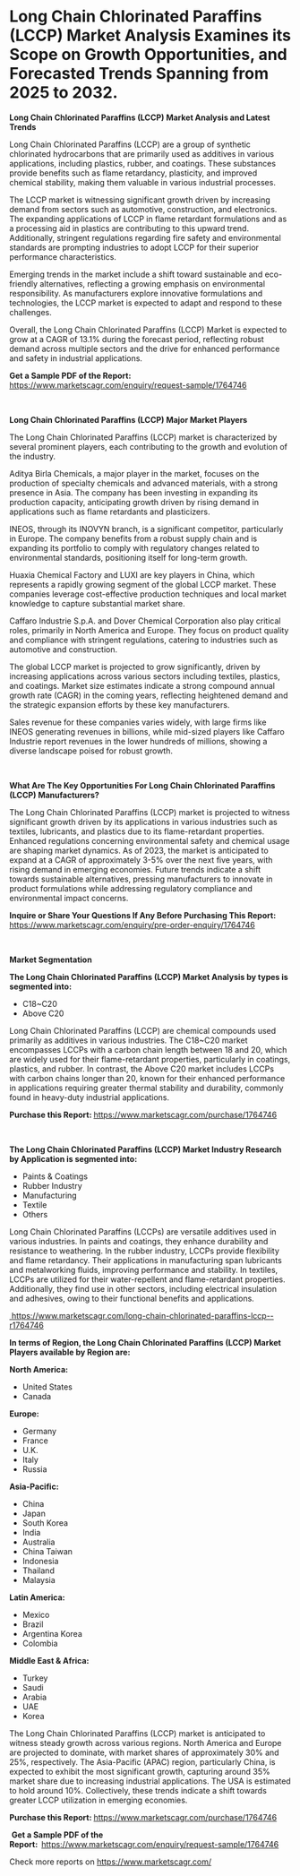 <p><h1>Long Chain Chlorinated Paraffins (LCCP) Market Analysis Examines its Scope on Growth Opportunities, and Forecasted Trends Spanning from 2025 to 2032.</h1></p><p><strong>Long Chain Chlorinated Paraffins (LCCP) Market Analysis and Latest Trends</strong></p>
<p><p>Long Chain Chlorinated Paraffins (LCCP) are a group of synthetic chlorinated hydrocarbons that are primarily used as additives in various applications, including plastics, rubber, and coatings. These substances provide benefits such as flame retardancy, plasticity, and improved chemical stability, making them valuable in various industrial processes.</p><p>The LCCP market is witnessing significant growth driven by increasing demand from sectors such as automotive, construction, and electronics. The expanding applications of LCCP in flame retardant formulations and as a processing aid in plastics are contributing to this upward trend. Additionally, stringent regulations regarding fire safety and environmental standards are prompting industries to adopt LCCP for their superior performance characteristics.</p><p>Emerging trends in the market include a shift toward sustainable and eco-friendly alternatives, reflecting a growing emphasis on environmental responsibility. As manufacturers explore innovative formulations and technologies, the LCCP market is expected to adapt and respond to these challenges.</p><p>Overall, the Long Chain Chlorinated Paraffins (LCCP) Market is expected to grow at a CAGR of 13.1% during the forecast period, reflecting robust demand across multiple sectors and the drive for enhanced performance and safety in industrial applications.</p></p>
<p><strong>Get a Sample PDF of the Report:&nbsp;</strong> <a href="https://www.marketscagr.com/enquiry/request-sample/1764746?utm_campaign=2446&utm_medium=2&utm_source=Github&utm_content=ia&utm_term=15022025&utm_id=long-chain-chlorinated-paraffins-lccp">https://www.marketscagr.com/enquiry/request-sample/1764746</a></p>
<p>&nbsp;</p>
<p><strong>Long Chain Chlorinated Paraffins (LCCP) Major Market Players</strong></p>
<p><p>The Long Chain Chlorinated Paraffins (LCCP) market is characterized by several prominent players, each contributing to the growth and evolution of the industry. </p><p>Aditya Birla Chemicals, a major player in the market, focuses on the production of specialty chemicals and advanced materials, with a strong presence in Asia. The company has been investing in expanding its production capacity, anticipating growth driven by rising demand in applications such as flame retardants and plasticizers.</p><p>INEOS, through its INOVYN branch, is a significant competitor, particularly in Europe. The company benefits from a robust supply chain and is expanding its portfolio to comply with regulatory changes related to environmental standards, positioning itself for long-term growth.</p><p>Huaxia Chemical Factory and LUXI are key players in China, which represents a rapidly growing segment of the global LCCP market. These companies leverage cost-effective production techniques and local market knowledge to capture substantial market share.</p><p>Caffaro Industrie S.p.A. and Dover Chemical Corporation also play critical roles, primarily in North America and Europe. They focus on product quality and compliance with stringent regulations, catering to industries such as automotive and construction.</p><p>The global LCCP market is projected to grow significantly, driven by increasing applications across various sectors including textiles, plastics, and coatings. Market size estimates indicate a strong compound annual growth rate (CAGR) in the coming years, reflecting heightened demand and the strategic expansion efforts by these key manufacturers.</p><p>Sales revenue for these companies varies widely, with large firms like INEOS generating revenues in billions, while mid-sized players like Caffaro Industrie report revenues in the lower hundreds of millions, showing a diverse landscape poised for robust growth.</p></p>
<p>&nbsp;</p>
<p><strong>What Are The Key Opportunities For Long Chain Chlorinated Paraffins (LCCP) Manufacturers?</strong></p>
<p><p>The Long Chain Chlorinated Paraffins (LCCP) market is projected to witness significant growth driven by its applications in various industries such as textiles, lubricants, and plastics due to its flame-retardant properties. Enhanced regulations concerning environmental safety and chemical usage are shaping market dynamics. As of 2023, the market is anticipated to expand at a CAGR of approximately 3-5% over the next five years, with rising demand in emerging economies. Future trends indicate a shift towards sustainable alternatives, pressing manufacturers to innovate in product formulations while addressing regulatory compliance and environmental impact concerns.</p></p>
<p><strong>Inquire or Share Your Questions If Any Before Purchasing This Report:</strong> <a href="https://www.marketscagr.com/enquiry/pre-order-enquiry/1764746?utm_campaign=2446&utm_medium=2&utm_source=Github&utm_content=ia&utm_term=15022025&utm_id=long-chain-chlorinated-paraffins-lccp">https://www.marketscagr.com/enquiry/pre-order-enquiry/1764746</a></p>
<p>&nbsp;</p>
<p><strong>Market Segmentation</strong></p>
<p><strong>The Long Chain Chlorinated Paraffins (LCCP) Market Analysis by types is segmented into:</strong></p>
<p><ul><li>C18~C20</li><li>Above C20</li></ul></p>
<p><p>Long Chain Chlorinated Paraffins (LCCP) are chemical compounds used primarily as additives in various industries. The C18~C20 market encompasses LCCPs with a carbon chain length between 18 and 20, which are widely used for their flame-retardant properties, particularly in coatings, plastics, and rubber. In contrast, the Above C20 market includes LCCPs with carbon chains longer than 20, known for their enhanced performance in applications requiring greater thermal stability and durability, commonly found in heavy-duty industrial applications.</p></p>
<p><strong>Purchase this Report:&nbsp;</strong><a href="https://www.marketscagr.com/purchase/1764746?utm_campaign=2446&utm_medium=2&utm_source=Github&utm_content=ia&utm_term=15022025&utm_id=long-chain-chlorinated-paraffins-lccp">https://www.marketscagr.com/purchase/1764746</a></p>
<p>&nbsp;</p>
<p><strong>The Long Chain Chlorinated Paraffins (LCCP) Market Industry Research by Application is segmented into:</strong></p>
<p><ul><li>Paints & Coatings</li><li>Rubber Industry</li><li>Manufacturing</li><li>Textile</li><li>Others</li></ul></p>
<p><p>Long Chain Chlorinated Paraffins (LCCPs) are versatile additives used in various industries. In paints and coatings, they enhance durability and resistance to weathering. In the rubber industry, LCCPs provide flexibility and flame retardancy. Their applications in manufacturing span lubricants and metalworking fluids, improving performance and stability. In textiles, LCCPs are utilized for their water-repellent and flame-retardant properties. Additionally, they find use in other sectors, including electrical insulation and adhesives, owing to their functional benefits and applications.</p></p>
<p><a href="https://www.marketscagr.com/long-chain-chlorinated-paraffins-lccp--r1764746?utm_campaign=2446&utm_medium=2&utm_source=Github&utm_content=ia&utm_term=15022025&utm_id=long-chain-chlorinated-paraffins-lccp">&nbsp;https://www.marketscagr.com/long-chain-chlorinated-paraffins-lccp--r1764746</a></p>
<p><strong>In terms of Region, the Long Chain Chlorinated Paraffins (LCCP) Market Players available by Region are:</strong></p>
<p>
    <p> <strong> North America: </strong>
        <ul>
            <li>United States</li>
            <li>Canada</li>
        </ul>
        </p> 
    <p> <strong> Europe: </strong>
        <ul>
            <li>Germany</li>
            <li>France</li>
            <li>U.K.</li>
            <li>Italy</li>
            <li>Russia</li>
        </ul>
        </p> 
    <p> <strong> Asia-Pacific: </strong>
        <ul>
            <li>China</li>
            <li>Japan</li>
            <li>South Korea</li>
            <li>India</li>
            <li>Australia</li>
            <li>China Taiwan</li>
            <li>Indonesia</li>
            <li>Thailand</li>
            <li>Malaysia</li>
        </ul>
        </p> 
    <p> <strong> Latin America: </strong>
        <ul>
            <li>Mexico</li>
            <li>Brazil</li>
            <li>Argentina Korea</li>
            <li>Colombia</li>
        </ul>
        </p> 
    <p> <strong> Middle East & Africa: </strong>
        <ul>
            <li>Turkey</li>
            <li>Saudi</li>
            <li>Arabia</li>
            <li>UAE</li>
            <li>Korea</li>
        </ul>
    </p>
    </p>
<p><p>The Long Chain Chlorinated Paraffins (LCCP) market is anticipated to witness steady growth across various regions. North America and Europe are projected to dominate, with market shares of approximately 30% and 25%, respectively. The Asia-Pacific (APAC) region, particularly China, is expected to exhibit the most significant growth, capturing around 35% market share due to increasing industrial applications. The USA is estimated to hold around 10%. Collectively, these trends indicate a shift towards greater LCCP utilization in emerging economies.</p></p>
<p><strong>Purchase this Report: </strong><a href="https://www.marketscagr.com/purchase/1764746?utm_campaign=2446&utm_medium=2&utm_source=Github&utm_content=ia&utm_term=15022025&utm_id=long-chain-chlorinated-paraffins-lccp">https://www.marketscagr.com/purchase/1764746</a></p>
<p>&nbsp;<strong>Get a Sample PDF of the Report:&nbsp;&nbsp;</strong><a href="https://www.marketscagr.com/enquiry/request-sample/1764746?utm_campaign=2446&utm_medium=2&utm_source=Github&utm_content=ia&utm_term=15022025&utm_id=long-chain-chlorinated-paraffins-lccp">https://www.marketscagr.com/enquiry/request-sample/1764746</a></p>
<p><strong></strong></p>
<p>Check more reports on <a href="https://www.marketscagr.com/?utm_campaign=2446&utm_medium=2&utm_source=Github&utm_content=ia&utm_term=15022025&utm_id=long-chain-chlorinated-paraffins-lccp">https://www.marketscagr.com/</a></p>